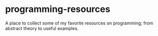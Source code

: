 # programming-resources
A place to collect some of my favorite resources on programming; from abstract theory to useful examples.
